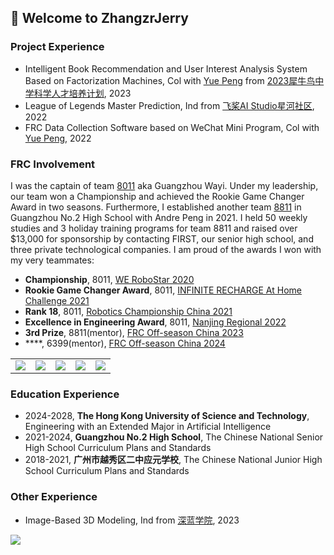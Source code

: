 ## 🙋 Welcome to ZhangzrJerry

### Project Experience
- Intelligent Book Recommendation and User Interest Analysis System Based on Factorization Machines, Col with [Yue Peng](https://github.com/polaron-andre) from [2023犀牛鸟中学科学人才培养计划](https://cloud.tencent.com/developer/article/2308943), 2023
- League of Legends Master Prediction, Ind from [飞桨AI Studio星河社区](aistudio.baidu.com), 2022
- FRC Data Collection Software based on WeChat Mini Program, Col with [Yue Peng](https://github.com/polaron-andre), 2022

### FRC Involvement
I was the captain of team [8011](https://www.thebluealliance.com/team/8011) aka Guangzhou Wayi. Under my leadership, our team won a Championship and achieved the Rookie Game Changer Award in two seasons. Furthermore, I established another team [8811](https://www.thebluealliance.com/team/8811) in Guangzhou No.2 High School with Andre Peng in 2021. I held 50 weekly studies and 3 holiday training programs for team 8811 and raised over $13,000 for sponsorship by contacting FIRST, our senior high school, and three private technological companies. I am proud of the awards I won with my very teammates:
- **Championship**, 8011, [WE RoboStar 2020](https://www.thebluealliance.com/event/2020gzrs)
- **Rookie Game Changer Award**, 8011, [INFINITE RECHARGE At Home Challenge 2021](https://www.thebluealliance.com/event/2021irhmg)
- **Rank 18**, 8011, [Robotics Championship China 2021](https://www.thebluealliance.com/event/2021zhrcc)
- **Excellence in Engineering Award**, 8011, [Nanjing Regional 2022](https://www.thebluealliance.com/event/2022zhha)
- **3rd Prize**, 8811(mentor), [FRC Off-season China 2023](https://www.thebluealliance.com/event/2023cnsh)
- ****, 6399(mentor), [FRC Off-season China 2024]()

<table align="center" border="0"  cellspacing="0" cellpadding="0">
    <tbody align="center" valign="center">
        <tr>
            <td width=20%>
                <image src="images/FRC-2023-1080x1080.jpg">
            </td>
            <td width = 20%>
                <image src="images/FRC-2023-1080x1080.jpg">
            </td>
            <td width=20%>
                <image src="images/FRC-2023-1080x1080.jpg">
            </td>
            <td width=20%>
                <image src="images/FRC-2023-1080x1080.jpg">
            </td>
            <td width=20%>
                <image src="images/FRC-2024-temp.jpg">
            </td>
        </tr>
    </tbody>
</table>

### Education Experience
- 2024-2028, **The Hong Kong University of Science and Technology**, Engineering with an Extended Major in Artificial Intelligence
- 2021-2024, **Guangzhou No.2 High School**, The Chinese National Senior High School Curriculum Plans and Standards
- 2018-2021, **广州市越秀区二中应元学校**, The Chinese National Junior High School Curriculum Plans and Standards

### Other Experience
- Image-Based 3D Modeling, Ind from [深蓝学院](shenlanxueyuan.com), 2023

<table>
    <thead>
        <tr width=50%>
            <image src="https://github-readme-stats.vercel.app/api/top-langs/?username=ZhangzrJerry&layout=compact">
        </tr>
        <tr width=50%>
            <image src="">
        </tr>
    </thead>
</table>

